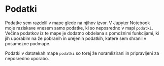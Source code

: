# Podatki

Podatke sem razdelil v mape glede na njihov izvor. V Jupyter Notebook moje raziskave vnesem samo podatke, ki so neposredno v mapi `podatki`. Večina podatkov iz te mape je dodatno obdelana s pomožnimi funkcijami, ki jih uporabim na že pobranih in urejenih podatkih, katere sem shranil v posamezne podmape.

Podatki v datotekah mape `podatki` so torej že noramlizirani in pripravljeni za neposredno uporabo.
